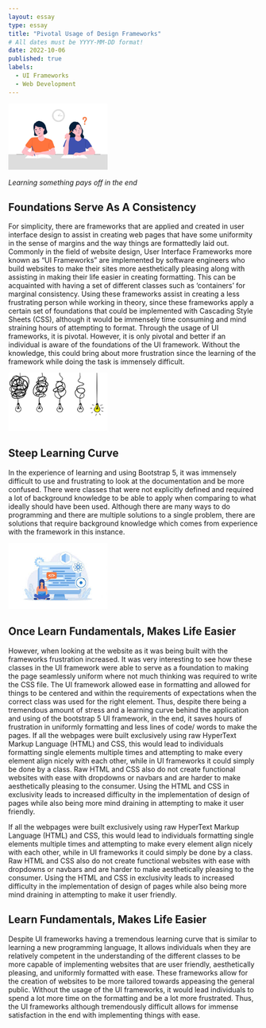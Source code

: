 ```yaml
---
layout: essay
type: essay
title: "Pivotal Usage of Design Frameworks"
# All dates must be YYYY-MM-DD format!
date: 2022-10-06
published: true
labels:
  - UI Frameworks
  - Web Development
---
```


<img width="200px" class="rounded float-start pe-4" src="../img/Fundamentals.jpeg">

*Learning something pays off in the end*

## Foundations Serve As A Consistency  

For simplicity, there are frameworks that are applied and created in user interface design to assist in creating web pages that have some uniformity in the sense of margins and the way things are formattedly laid out. Commonly in the field of website design, User Interface Frameworks more known as “UI Frameworks” are implemented by software engineers who build websites to make their sites more aesthetically pleasing along with assisting in making their life easier in creating formatting. This can be acquainted with having a set of different classes such as ‘containers’ for marginal consistency. Using these frameworks assist in creating a less frustrating person while working in theory, since these frameworks apply a certain set of foundations that could be implemented with Cascading Style Sheets (CSS), although it would be immensely time consuming and mind straining hours of attempting to format. Through the usage of UI frameworks, it is pivotal. However, it is only pivotal and better if an individual is aware of the foundations of the UI framework. Without the knowledge, this could bring about more frustration since the learning of the framework while doing the task is immensely difficult. 

<img width="200px" class="rounded float-start pe-4" src="../img/Learning-Curve.jpeg">

## Steep Learning Curve 

In the experience of learning and using Bootstrap 5, it was immensely difficult to use and frustrating to look at the documentation and be more confused. There were classes that were not explicitly defined and required a lot of background knowledge to be able to apply when comparing to what ideally should have been used. Although there are many ways to do programming and there are multiple solutions to a single problem, there are solutions that require background knowledge which comes from experience with the framework in this instance. 

<img width="200px" class="rounded float-start pe-4" src="../img/UI-Frameworks.jpeg">

## Once Learn Fundamentals, Makes Life Easier 

However, when looking at the website as it was being built with the frameworks frustration increased. It was very interesting to see how these classes in the UI framework were able to serve as a foundation to making the page seamlessly uniform where not much thinking was required to write the CSS file. The UI framework allowed ease in formatting and allowed for things to be centered and within the requirements of expectations when the correct class was used for the right element. Thus, despite there being a tremendous amount of stress and a learning curve behind the application and using of the bootstrap 5 UI framework, in the end, it saves hours of frustration in uniformly formatting and less lines of code/ words to make the pages. 
If all the webpages were built exclusively using raw HyperText Markup Language (HTML) and CSS, this would lead to individuals formatting single elements multiple times and attempting to make every element align nicely with each other, while in UI frameworks it could simply be done by a class. Raw HTML and CSS also do not create functional websites with ease with dropdowns or navbars and are harder to make aesthetically pleasing to the consumer. Using the HTML and CSS in exclusivity leads to  increased difficulty in the implementation of design of pages while also being more mind draining in attempting to make it user friendly. 


If all the webpages were built exclusively using raw HyperText Markup Language (HTML) and CSS, this would lead to individuals formatting single elements multiple times and attempting to make every element align nicely with each other, while in UI frameworks it could simply be done by a class. Raw HTML and CSS also do not create functional websites with ease with dropdowns or navbars and are harder to make aesthetically pleasing to the consumer. Using the HTML and CSS in exclusivity leads to  increased difficulty in the implementation of design of pages while also being more mind draining in attempting to make it user friendly. 

## Learn Fundamentals, Makes Life Easier 

Despite UI frameworks having a tremendous learning curve that is similar to learning a new programming language, It allows individuals when they are relatively competent in the understanding of the different classes to be more capable of implementing websites that are user friendly, aesthetically pleasing, and uniformly formatted with ease. These frameworks allow for the creation of websites to be more tailored towards appeasing the general public. Without the usage of the UI frameworks, it would lead individuals to spend a lot more time on the formatting and be a lot more frustrated. Thus, the UI frameworks although tremendously difficult allows for immense satisfaction in the end with implementing things with ease. 
